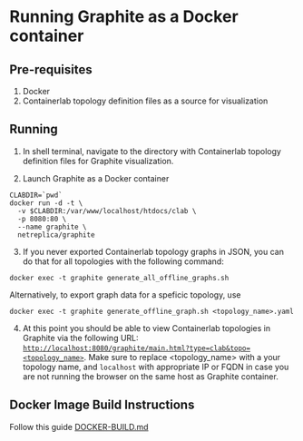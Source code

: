# Running Graphite as a Docker container

## Pre-requisites

1. Docker
2. Containerlab topology definition files as a source for visualization

## Running

1. In shell terminal, navigate to the directory with Containerlab topology definition files for Graphite visualization.

2. Launch Graphite as a Docker container

```Shell
CLABDIR=`pwd`
docker run -d -t \
  -v $CLABDIR:/var/www/localhost/htdocs/clab \
  -p 8080:80 \
  --name graphite \
  netreplica/graphite
````

3. If you never exported Containerlab topology graphs in JSON, you can do that for all topologies with the following command:

```Shell
docker exec -t graphite generate_all_offline_graphs.sh
````

  Alternatively, to export graph data for a speficic topology, use
  
```Shell
docker exec -t graphite generate_offline_graph.sh <topology_name>.yaml
````

4. At this point you should be able to view Containerlab topologies in Graphite via the following URL: [`http://localhost:8080/graphite/main.html?type=clab&topo=<topology_name>`](http://localhost:8080/graphite/main.html?type=clab&topo=<topology_name>). Make sure to replace <topology_name> with a your topology name, and `localhost` with appropriate IP or FQDN in case you are not running the browser on the same host as Graphite container.

## Docker Image Build Instructions

Follow this guide [DOCKER-BUILD.md](docs/DOCKER-BUILD.md)
